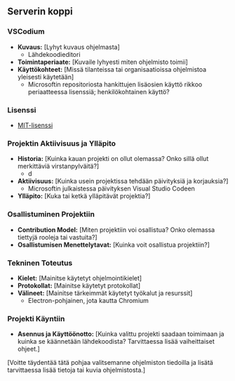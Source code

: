 ## Serverin koppi

### VSCodium
- **Kuvaus:** [Lyhyt kuvaus ohjelmasta]
    - Lähdekoodieditori
- **Toimintaperiaate:** [Kuvaile lyhyesti miten ohjelmisto toimii]
- **Käyttökohteet:** [Missä tilanteissa tai organisaatioissa ohjelmistoa yleisesti käytetään]
    - Microsoftin repositoriosta hankittujen lisäosien käyttö rikkoo periaatteessa lisenssiä; henkilökohtainen käyttö?

### Lisenssi
- [MIT-lisenssi](https://github.com/VSCodium/vscodium/blob/master/LICENSE)

### Projektin Aktiivisuus ja Ylläpito
- **Historia:** [Kuinka kauan projekti on ollut olemassa? Onko sillä ollut merkittäviä virstanpylväitä?]
    - d
- **Aktiivisuus:** [Kuinka usein projektissa tehdään päivityksiä ja korjauksia?]
    - Microsoftin julkaistessa päivityksen Visual Studio Codeen 
- **Ylläpito:** [Kuka tai ketkä ylläpitävät projektia?]

### Osallistuminen Projektiin
- **Contribution Model:** [Miten projektiin voi osallistua? Onko olemassa tiettyjä rooleja tai vastuita?]
- **Osallistumisen Menettelytavat:** [Kuinka voit osallistua projektiin?]

### Tekninen Toteutus
- **Kielet:** [Mainitse käytetyt ohjelmointikielet]
- **Protokollat:** [Mainitse käytetyt protokollat]
- **Välineet:** [Mainitse tärkeimmät käytetyt työkalut ja resurssit]
    - Electron-pohjainen, jota kautta Chromium

### Projekti Käyntiin
- **Asennus ja Käyttöönotto:** [Kuinka valittu projekti saadaan toimimaan ja kuinka se käännetään lähdekoodista? Tarvittaessa lisää vaiheittaiset ohjeet.]

[Voitte täydentää tätä pohjaa valitsemanne ohjelmiston tiedoilla ja lisätä tarvittaessa lisää tietoja tai kuvia ohjelmistosta.]